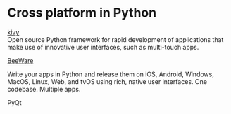 # Cross platform in Python
[kivy](https://kivy.org)  
Open source Python framework for rapid development of applications that make use of innovative user interfaces, such as multi-touch apps.

[BeeWare](https://pybee.org/)  

Write your apps in Python and release them on iOS, Android, Windows, MacOS, Linux, Web, and tvOS using rich, native user interfaces. One codebase. Multiple apps.

PyQt


